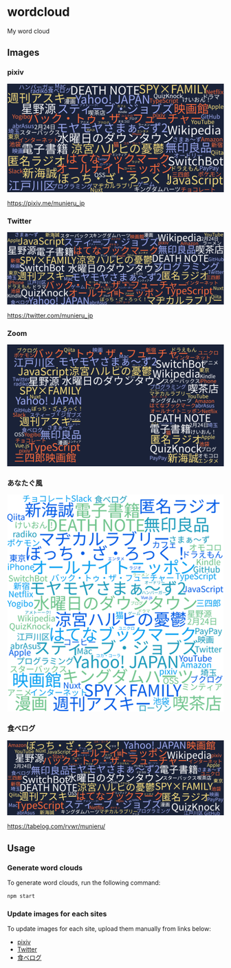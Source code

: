 # wordcloud

My word cloud

## Images

### pixiv

![wordcloud_pixiv.png](data/pixiv.png)

https://pixiv.me/munieru_jp

### Twitter

![wordcloud_twitter.png](data/twitter.png)

https://twitter.com/munieru_jp

### Zoom

![wordcloud_zoom.png](data/zoom.png)

### あなたぐ風

![anatag-like.png](data/anatag-like.png)

### 食べログ

![wordcloud_tabelog.jpg](data/tabelog.jpg)

https://tabelog.com/rvwr/munieru/

## Usage

### Generate word clouds

To generate word clouds, run the following command:

```sh
npm start
```

### Update images for each sites

To update images for each site, upload them manually from links below:

- [pixiv](https://www.pixiv.net/settings/profile)
- [Twitter](https://twitter.com/settings/profile)
- [食べログ](https://tabelog.com/rvwr/munieru/)
